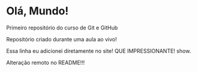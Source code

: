 # Olá, Mundo!
 Primeiro repositório do curso de Git e GitHub

Repositório criado durante uma aula ao vivo!

Essa linha eu adicionei diretamente no site! QUE IMPRESSIONANTE! show.

Alteração remoto no README!!!
